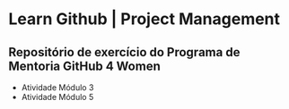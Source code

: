 # Learn Github | Project Management

## Repositório de exercício do Programa de Mentoria GitHub 4 Women

- Atividade Módulo 3
- Atividade Módulo 5
